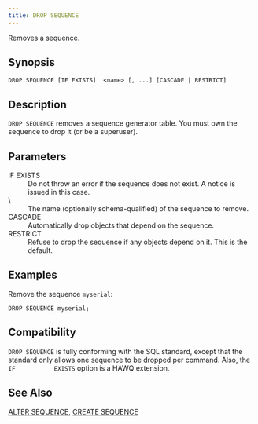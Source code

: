 ```yaml
---
title: DROP SEQUENCE
---
```


<!--
Licensed to the Apache Software Foundation (ASF) under one
or more contributor license agreements.  See the NOTICE file
distributed with this work for additional information
regarding copyright ownership.  The ASF licenses this file
to you under the Apache License, Version 2.0 (the
"License"); you may not use this file except in compliance
with the License.  You may obtain a copy of the License at

  http://www.apache.org/licenses/LICENSE-2.0

Unless required by applicable law or agreed to in writing,
software distributed under the License is distributed on an
"AS IS" BASIS, WITHOUT WARRANTIES OR CONDITIONS OF ANY
KIND, either express or implied.  See the License for the
specific language governing permissions and limitations
under the License.
-->

Removes a sequence.

## Synopsis<a id="topic1__section2"></a>

``` pre
DROP SEQUENCE [IF EXISTS]  <name> [, ...] [CASCADE | RESTRICT]
```

## Description<a id="topic1__section3"></a>

`DROP SEQUENCE` removes a sequence generator table. You must own the sequence to drop it (or be a superuser).

## Parameters<a id="topic1__section4"></a>

<dt>IF EXISTS  </dt>
<dd>Do not throw an error if the sequence does not exist. A notice is issued in this case.</dd>

<dt>\<name\>   </dt>
<dd>The name (optionally schema-qualified) of the sequence to remove.</dd>

<dt>CASCADE  </dt>
<dd>Automatically drop objects that depend on the sequence.</dd>

<dt>RESTRICT  </dt>
<dd>Refuse to drop the sequence if any objects depend on it. This is the default.</dd>

## Examples<a id="topic1__section5"></a>

Remove the sequence `myserial`:

``` pre
DROP SEQUENCE myserial;
```

## Compatibility<a id="topic1__section6"></a>

`DROP SEQUENCE` is fully conforming with the SQL standard, except that the standard only allows one sequence to be dropped per command. Also, the `IF           EXISTS` option is a HAWQ extension.

## See Also<a id="topic1__section7"></a>

[ALTER SEQUENCE](ALTER-SEQUENCE.html), [CREATE SEQUENCE](CREATE-SEQUENCE.html)
